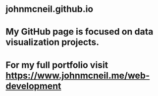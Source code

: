 # johnmcneil.github.io
# My GitHub page is focused on data visualization projects.
# For my full portfolio visit https://www.johnmcneil.me/web-development

